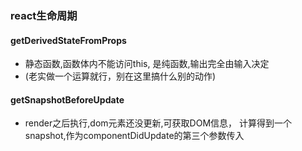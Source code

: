 ### react生命周期

#### getDerivedStateFromProps
- 静态函数,函数体内不能访问this, 是纯函数,输出完全由输入决定
- (老实做一个运算就行，别在这里搞什么别的动作)

#### getSnapshotBeforeUpdate
- render之后执行,dom元素还没更新,可获取DOM信息，
  计算得到一个snapshot,作为componentDidUpdate的第三个参数传入